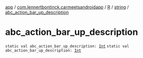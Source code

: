 [app](../../../index.md) / [com.lennertbontinck.carmeetsandroidapp](../../index.md) / [R](../index.md) / [string](index.md) / [abc_action_bar_up_description](./abc_action_bar_up_description.md)

# abc_action_bar_up_description

`static val abc_action_bar_up_description: `[`Int`](https://kotlinlang.org/api/latest/jvm/stdlib/kotlin/-int/index.html)
`static val abc_action_bar_up_description: `[`Int`](https://kotlinlang.org/api/latest/jvm/stdlib/kotlin/-int/index.html)